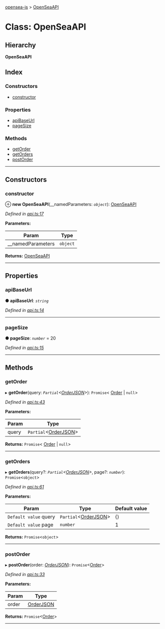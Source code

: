 [opensea-js](../README.md) > [OpenSeaAPI](../classes/openseaapi.md)

# Class: OpenSeaAPI

## Hierarchy

**OpenSeaAPI**

## Index

### Constructors

* [constructor](openseaapi.md#constructor)

### Properties

* [apiBaseUrl](openseaapi.md#apibaseurl)
* [pageSize](openseaapi.md#pagesize)

### Methods

* [getOrder](openseaapi.md#getorder)
* [getOrders](openseaapi.md#getorders)
* [postOrder](openseaapi.md#postorder)

---

## Constructors

<a id="constructor"></a>

###  constructor

⊕ **new OpenSeaAPI**(__namedParameters: *`object`*): [OpenSeaAPI](openseaapi.md)

*Defined in [api.ts:17](https://github.com/ProjectOpenSea/opensea-js/blob/4352cbd/src/api.ts#L17)*

**Parameters:**

| Param | Type |
| ------ | ------ |
| __namedParameters | `object` |

**Returns:** [OpenSeaAPI](openseaapi.md)

___

## Properties

<a id="apibaseurl"></a>

###  apiBaseUrl

**● apiBaseUrl**: *`string`*

*Defined in [api.ts:14](https://github.com/ProjectOpenSea/opensea-js/blob/4352cbd/src/api.ts#L14)*

___
<a id="pagesize"></a>

###  pageSize

**● pageSize**: *`number`* = 20

*Defined in [api.ts:15](https://github.com/ProjectOpenSea/opensea-js/blob/4352cbd/src/api.ts#L15)*

___

## Methods

<a id="getorder"></a>

###  getOrder

▸ **getOrder**(query: *`Partial`<[OrderJSON](../interfaces/orderjson.md)>*): `Promise`< [Order](../interfaces/order.md) &#124; `null`>

*Defined in [api.ts:43](https://github.com/ProjectOpenSea/opensea-js/blob/4352cbd/src/api.ts#L43)*

**Parameters:**

| Param | Type |
| ------ | ------ |
| query | `Partial`<[OrderJSON](../interfaces/orderjson.md)> |

**Returns:** `Promise`< [Order](../interfaces/order.md) &#124; `null`>

___
<a id="getorders"></a>

###  getOrders

▸ **getOrders**(query?: *`Partial`<[OrderJSON](../interfaces/orderjson.md)>*, page?: *`number`*): `Promise`<`object`>

*Defined in [api.ts:61](https://github.com/ProjectOpenSea/opensea-js/blob/4352cbd/src/api.ts#L61)*

**Parameters:**

| Param | Type | Default value |
| ------ | ------ | ------ |
| `Default value` query | `Partial`<[OrderJSON](../interfaces/orderjson.md)> |  {} |
| `Default value` page | `number` | 1 |

**Returns:** `Promise`<`object`>

___
<a id="postorder"></a>

###  postOrder

▸ **postOrder**(order: *[OrderJSON](../interfaces/orderjson.md)*): `Promise`<[Order](../interfaces/order.md)>

*Defined in [api.ts:33](https://github.com/ProjectOpenSea/opensea-js/blob/4352cbd/src/api.ts#L33)*

**Parameters:**

| Param | Type |
| ------ | ------ |
| order | [OrderJSON](../interfaces/orderjson.md) |

**Returns:** `Promise`<[Order](../interfaces/order.md)>

___


